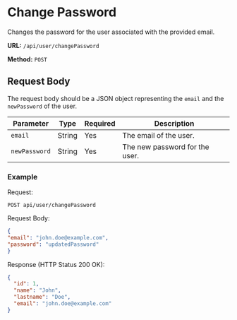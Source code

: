 # Change Password

Changes the password for the user associated with the provided email.

**URL:** `/api/user/changePassword`

**Method:** `POST`

## Request Body

The request body should be a JSON object representing the `email` and the `newPassword` of the user.

| Parameter   | Type   | Required | Description                     |
|-------------|--------|----------|---------------------------------|
| `email`     | String | Yes      | The email of the user.          |
| `newPassword`| String | Yes      | The new password for the user.  |

### Example
Request:
```
POST api/user/changePassword
```


Request Body:

```Json
{
"email": "john.doe@example.com",
"password": "updatedPassword"
}
```


Response (HTTP Status 200 OK):

```json
{
  "id": 1,
  "name": "John",
  "lastname": "Doe",
  "email": "john.doe@example.com"
}
```
